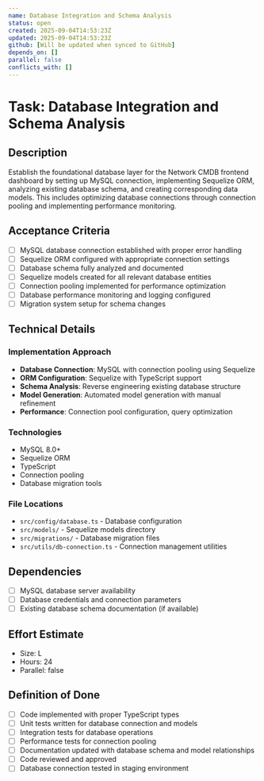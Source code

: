 ```yaml
---
name: Database Integration and Schema Analysis
status: open
created: 2025-09-04T14:53:23Z
updated: 2025-09-04T14:53:23Z
github: [Will be updated when synced to GitHub]
depends_on: []
parallel: false
conflicts_with: []
---
```


# Task: Database Integration and Schema Analysis

## Description
Establish the foundational database layer for the Network CMDB frontend dashboard by setting up MySQL connection, implementing Sequelize ORM, analyzing existing database schema, and creating corresponding data models. This includes optimizing database connections through connection pooling and implementing performance monitoring.

## Acceptance Criteria
- [ ] MySQL database connection established with proper error handling
- [ ] Sequelize ORM configured with appropriate connection settings
- [ ] Database schema fully analyzed and documented
- [ ] Sequelize models created for all relevant database entities
- [ ] Connection pooling implemented for performance optimization
- [ ] Database performance monitoring and logging configured
- [ ] Migration system setup for schema changes

## Technical Details
### Implementation Approach
- **Database Connection**: MySQL with connection pooling using Sequelize
- **ORM Configuration**: Sequelize with TypeScript support
- **Schema Analysis**: Reverse engineering existing database structure
- **Model Generation**: Automated model generation with manual refinement
- **Performance**: Connection pool configuration, query optimization

### Technologies
- MySQL 8.0+
- Sequelize ORM
- TypeScript
- Connection pooling
- Database migration tools

### File Locations
- `src/config/database.ts` - Database configuration
- `src/models/` - Sequelize models directory
- `src/migrations/` - Database migration files
- `src/utils/db-connection.ts` - Connection management utilities

## Dependencies
- [ ] MySQL database server availability
- [ ] Database credentials and connection parameters
- [ ] Existing database schema documentation (if available)

## Effort Estimate
- Size: L
- Hours: 24
- Parallel: false

## Definition of Done
- [ ] Code implemented with proper TypeScript types
- [ ] Unit tests written for database connection and models
- [ ] Integration tests for database operations
- [ ] Performance tests for connection pooling
- [ ] Documentation updated with database schema and model relationships
- [ ] Code reviewed and approved
- [ ] Database connection tested in staging environment